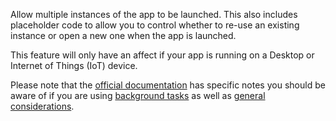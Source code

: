 ﻿Allow multiple instances of the app to be launched. This also includes placeholder code to allow you to control whether to re-use an existing instance or open a new one when the app is launched.

This feature will only have an affect if your app is running on a Desktop or Internet of Things (IoT) device.

Please note that the [official documentation](https://docs.microsoft.com/en-us/windows/uwp/launch-resume/multi-instance-uwp) has specific notes you should be aware of if you are using [background tasks](https://docs.microsoft.com/en-us/windows/uwp/launch-resume/multi-instance-uwp#background-tasks-and-multi-instancing) as well as [general considerations](https://docs.microsoft.com/en-us/windows/uwp/launch-resume/multi-instance-uwp#additional-considerations).
